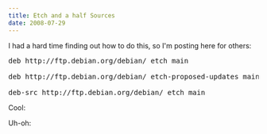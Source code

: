 ```yaml
---
title: Etch and a half Sources
date: 2008-07-29
---
```

I had a hard time finding out how to do this, so I'm posting here for others:

<pre>
deb http://ftp.debian.org/debian/ etch main

deb http://ftp.debian.org/debian/ etch-proposed-updates main

deb-src http://ftp.debian.org/debian/ etch main</pre>

Cool:


Uh-oh:


